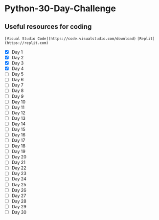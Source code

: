 # Python-30-Day-Challenge

## Useful resources for coding

```[Visual Studio Code](https://code.visualstudio.com/download)```
```[Replit](https://replit.com)```

-[x] Day 1
-[x] Day 2
-[x] Day 3
-[x] Day 4
-[ ] Day 5
-[ ] Day 6
-[ ] Day 7
-[ ] Day 8
-[ ] Day 9
-[ ] Day 10
-[ ] Day 11
-[ ] Day 12
-[ ] Day 13
-[ ] Day 14
-[ ] Day 15
-[ ] Day 16
-[ ] Day 17
-[ ] Day 18
-[ ] Day 19
-[ ] Day 20
-[ ] Day 21
-[ ] Day 22
-[ ] Day 23
-[ ] Day 24
-[ ] Day 25
-[ ] Day 26
-[ ] Day 27
-[ ] Day 28
-[ ] Day 29
-[ ] Day 30
